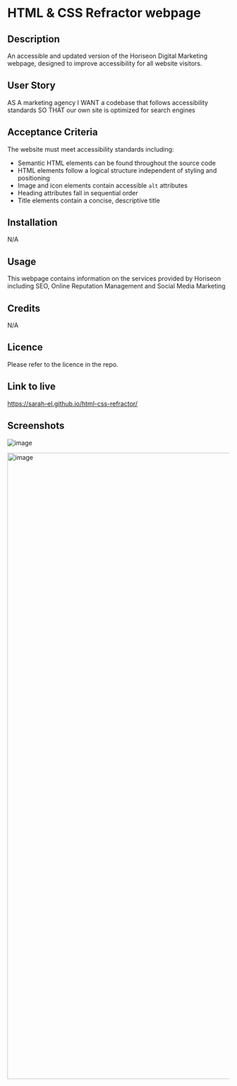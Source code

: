 # HTML & CSS Refractor webpage

## Description
An accessible and updated version of the Horiseon Digital Marketing webpage, designed to improve accessibility for all website visitors.

## User Story
AS A marketing agency
I WANT a codebase that follows accessibility standards
SO THAT our own site is optimized for search engines

## Acceptance Criteria
The website must meet accessibility standards including:

* Semantic HTML elements can be found throughout the source code
* HTML elements follow a logical structure independent of styling and positioning
* Image and icon elements contain accessible `alt` attributes
* Heading attributes fall in sequential order
* Title elements contain a concise, descriptive title

## Installation
N/A

## Usage
This webpage contains information on the services provided by Horiseon including SEO, Online Reputation Management and Social Media Marketing

## Credits
N/A

## Licence
Please refer to the licence in the repo.

## Link to live
https://sarah-el.github.io/html-css-refractor/

## Screenshots
![image](https://user-images.githubusercontent.com/117095370/204286292-c2716cab-00bb-404f-a9cc-e3d3a4307aeb.png)

<img width="1421" alt="image" src="https://user-images.githubusercontent.com/117095370/204286103-475876f3-152d-4ff9-ae3d-c0f854dc4eb4.png">

